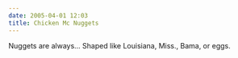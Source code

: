 ```yaml
---
date: 2005-04-01 12:03
title: Chicken Mc Nuggets
---
```

Nuggets are always...
Shaped like Louisiana,
Miss., Bama, or eggs.
